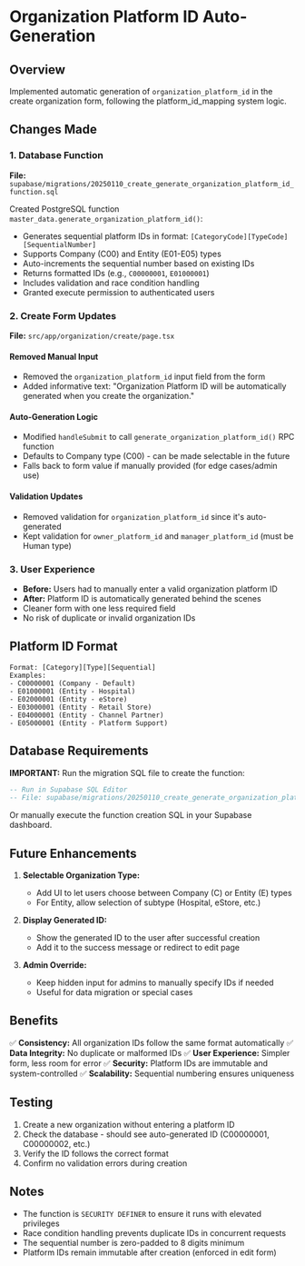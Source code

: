 # Organization Platform ID Auto-Generation

## Overview
Implemented automatic generation of `organization_platform_id` in the create organization form, following the platform_id_mapping system logic.

## Changes Made

### 1. Database Function
**File:** `supabase/migrations/20250110_create_generate_organization_platform_id_function.sql`

Created PostgreSQL function `master_data.generate_organization_platform_id()`:
- Generates sequential platform IDs in format: `[CategoryCode][TypeCode][SequentialNumber]`
- Supports Company (C00) and Entity (E01-E05) types
- Auto-increments the sequential number based on existing IDs
- Returns formatted IDs (e.g., `C00000001`, `E01000001`)
- Includes validation and race condition handling
- Granted execute permission to authenticated users

### 2. Create Form Updates
**File:** `src/app/organization/create/page.tsx`

#### Removed Manual Input
- Removed the `organization_platform_id` input field from the form
- Added informative text: "Organization Platform ID will be automatically generated when you create the organization."

#### Auto-Generation Logic
- Modified `handleSubmit` to call `generate_organization_platform_id()` RPC function
- Defaults to Company type (C00) - can be made selectable in the future
- Falls back to form value if manually provided (for edge cases/admin use)

#### Validation Updates
- Removed validation for `organization_platform_id` since it's auto-generated
- Kept validation for `owner_platform_id` and `manager_platform_id` (must be Human type)

### 3. User Experience
- **Before:** Users had to manually enter a valid organization platform ID
- **After:** Platform ID is automatically generated behind the scenes
- Cleaner form with one less required field
- No risk of duplicate or invalid organization IDs

## Platform ID Format

```
Format: [Category][Type][Sequential]
Examples:
- C00000001 (Company - Default)
- E01000001 (Entity - Hospital)
- E02000001 (Entity - eStore)
- E03000001 (Entity - Retail Store)
- E04000001 (Entity - Channel Partner)
- E05000001 (Entity - Platform Support)
```

## Database Requirements

**IMPORTANT:** Run the migration SQL file to create the function:

```sql
-- Run in Supabase SQL Editor
-- File: supabase/migrations/20250110_create_generate_organization_platform_id_function.sql
```

Or manually execute the function creation SQL in your Supabase dashboard.

## Future Enhancements

1. **Selectable Organization Type:**
   - Add UI to let users choose between Company (C) or Entity (E) types
   - For Entity, allow selection of subtype (Hospital, eStore, etc.)

2. **Display Generated ID:**
   - Show the generated ID to the user after successful creation
   - Add it to the success message or redirect to edit page

3. **Admin Override:**
   - Keep hidden input for admins to manually specify IDs if needed
   - Useful for data migration or special cases

## Benefits

✅ **Consistency:** All organization IDs follow the same format automatically
✅ **Data Integrity:** No duplicate or malformed IDs
✅ **User Experience:** Simpler form, less room for error
✅ **Security:** Platform IDs are immutable and system-controlled
✅ **Scalability:** Sequential numbering ensures uniqueness

## Testing

1. Create a new organization without entering a platform ID
2. Check the database - should see auto-generated ID (C00000001, C00000002, etc.)
3. Verify the ID follows the correct format
4. Confirm no validation errors during creation

## Notes

- The function is `SECURITY DEFINER` to ensure it runs with elevated privileges
- Race condition handling prevents duplicate IDs in concurrent requests
- The sequential number is zero-padded to 8 digits minimum
- Platform IDs remain immutable after creation (enforced in edit form)
